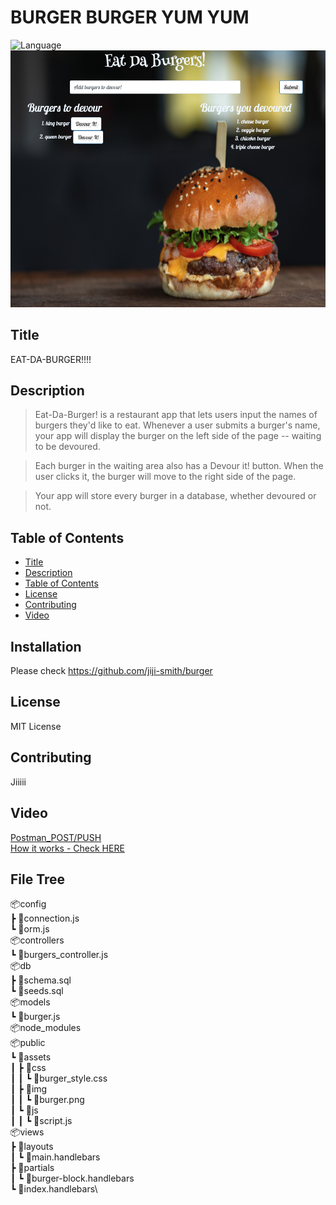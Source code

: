 # BURGER BURGER YUM YUM
![Language](https://img.shields.io/github/languages/top/jiji-smith/burger)
![](https://github.com/jiji-smith/burger/blob/main/public/assets/img/EatDaBurger.png)

## Title
EAT-DA-BURGER!!!!
## Description
> Eat-Da-Burger! is a restaurant app that lets users input the names of burgers they'd like to eat.
> Whenever a user submits a burger's name, your app will display the burger on the left side of the page -- waiting to be devoured.

> Each burger in the waiting area also has a Devour it! button. When the user clicks it, the burger will move to the right side of the page.

> Your app will store every burger in a database, whether devoured or not.
## Table of Contents
* [Title](#title)
* [Description](#description)
* [Table of Contents](#table-of-contents)
* [License](#license)
* [Contributing](#contributing)
* [Video](#video)

## Installation
Please check https://github.com/jiji-smith/burger

## License
MIT License
## Contributing
Jiiiii
## Video
[Postman_POST/PUSH](https://youtu.be/Pq0_BlBrRC8)\
[How it works - Check HERE](https://youtu.be/9ed4PV0XC0A)

## File Tree
📦config\
 ┣ 📜connection.js\
 ┗ 📜orm.js\
 📦controllers\
 ┗ 📜burgers_controller.js\
 📦db\
 ┣ 📜schema.sql\
 ┗ 📜seeds.sql\
 📦models\
 ┗ 📜burger.js\
 📦node_modules\
 📦public\
 ┗ 📂assets\
 ┃ ┣ 📂css\
 ┃ ┃ ┗ 📜burger_style.css\
 ┃ ┣ 📂img\
 ┃ ┃ ┗ 📜burger.png\
 ┃ ┗ 📂js\
 ┃ ┃ ┗ 📜script.js\
 📦views\
 ┣ 📂layouts\
 ┃ ┗ 📜main.handlebars\
 ┣ 📂partials\
 ┃ ┗ 📜burger-block.handlebars\
 ┗ 📜index.handlebars\


